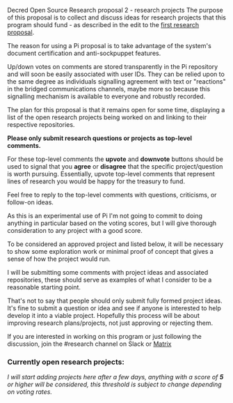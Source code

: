 Decred Open Source Research proposal 2 - research projects
The purpose of this proposal is to collect and discuss ideas for research projects that this program should fund - as described in the edit to the [first research proposal](https://proposals.decred.org/proposals/c68bb790ba0843980bb9695de4628995e75e0d1f36c992951db49eca7b3b4bcd).

The reason for using a Pi proposal is to take advantage of the system's document certification and anti-sockpuppet features. 

Up/down votes on comments are stored transparently in the Pi repository and will soon be easily associated with user IDs. They can be relied upon to the same degree as individuals signalling agreement with text or "reactions" in the bridged communications channels, maybe more so because this signalling mechanism is available to everyone and robustly recorded. 

The plan for this proposal is that it remains open for some time, displaying a list of the open research projects being worked on and linking to their respective repositories. 

**Please only submit research questions or projects as top-level comments.**

For these top-level comments the **upvote** and **downvote** buttons should be used to signal that you **agree** or **disagree** that the specific project/question is worth pursuing. Essentially, upvote top-level comments that represent lines of research you would be happy for the treasury to fund.

Feel free to reply to the top-level comments with questions, criticisms, or follow-on ideas.

As this is an experimental use of Pi I'm not going to commit to doing anything in particular based on the voting scores, but I will give thorough consideration to any project with a good score.

To be considered an approved project and listed below, it will be necessary to show some exploration work or minimal proof of concept that gives a sense of how the project would run. 

I will be submitting some comments with project ideas and associated repositories, these should serve as examples of what I consider to be a reasonable starting point.

That's not to say that people should only submit fully formed project ideas. It's fine to submit a question or idea and see if anyone is interested to help develop it into a viable project. Hopefully this process will be about improving research plans/projects, not just approving or rejecting them.

If you are interested in working on this program or just following the discussion, join the #research channel on Slack or [Matrix](https://matrix.to/#/!vGasNHFXqjoEWUBTIi:decred.org)

### Currently open research projects:

*I will start adding projects here after a few days, anything with a score of **5** or higher will be considered, this threshold is subject to change depending on voting rates.*